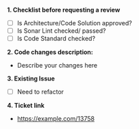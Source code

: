 **1. Checklist before requesting a review**
- [ ] Is Architecture/Code Solution approved?
- [ ] Is Sonar Lint checked/ passed?
- [ ] Is Code Standard checked?
      
**2. Code changes description:**
- Describe your changes here

**3. Existing Issue**
- [ ] Need to refactor

**4. Ticket link**
- https://example.com/13758
